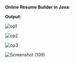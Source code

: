 **Online Resume Builder in Java:**



**Output:**


![op1](https://github.com/RoNimbalkar/Resume-Builder/assets/133973523/77ec0cf9-84fa-4e40-9f7e-efab3a3879a9)


![op2](https://github.com/RoNimbalkar/Resume-Builder/assets/133973523/2a1fedc2-d797-481d-aa06-aef11931d6b1)


![op3](https://github.com/RoNimbalkar/Resume-Builder/assets/133973523/a98d3bd2-7947-4ce2-ba80-c63cdde3965e)


![Screenshot (109)](https://github.com/RoNimbalkar/Resume-Builder/assets/133973523/219c8b33-85c0-456b-ab1f-4ed41fbb1e2d)
